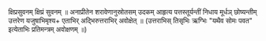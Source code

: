 क्षिप्रसुवनम्				क्षिप्रं सुवनम् ॥ अनाप्रीतेन शरावेणानुस्रोतसम् उदकम् आहृत्य पत्तस्तूर्यन्तीं निधाय मूर्धञ् छोष्यन्तीम् उत्तरेण यजुषाभिमृश्य+ एताभिर् अद्भिरुत्तराभिर् अवोक्षेत् ॥ (उत्तराभिस् तिसृभिः ऋग्भिः "यथैव सोमः पवत" इत्येताभिः प्रतिमन्त्रम् अवोक्षणम् ॥)
